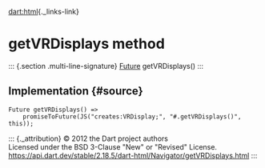 [dart:html](../../dart-html/dart-html-library){._links-link}

getVRDisplays method
====================

::: {.section .multi-line-signature}
[Future](../../dart-async/future-class) getVRDisplays()
:::

Implementation {#source}
--------------

``` {.language-dart data-language="dart"}
Future getVRDisplays() =>
    promiseToFuture(JS("creates:VRDisplay;", "#.getVRDisplays()", this));
```

::: {._attribution}
© 2012 the Dart project authors\
Licensed under the BSD 3-Clause \"New\" or \"Revised\" License.\
<https://api.dart.dev/stable/2.18.5/dart-html/Navigator/getVRDisplays.html>
:::
